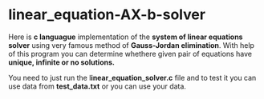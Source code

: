 # linear_equation-AX-b-solver
Here is **c languague** implementation of the **system of linear equations solver** using very famous method of **Gauss-Jordan elimination**.
With help of this program you can determine whethere given pair of equations have **unique, infinite or no solutions.**


You need to just run the l**inear_equation_solver.c** file and to test it you can use data from **test_data.txt** or you can use your data.
